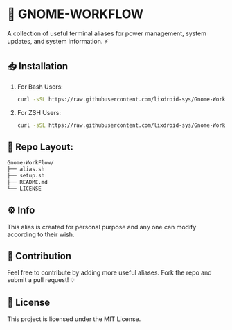 # 🚀 GNOME-WORKFLOW

A collection of useful terminal aliases for power management, system updates, and system information. ⚡

## 📥 Installation

1. For Bash Users:
   ```sh
   curl -sSL https://raw.githubusercontent.com/lixdroid-sys/Gnome-WorkFlow/main/alias.sh >> ~/.bashrc && source ~/.bashrc

   ```

2. For ZSH Users:
   ```sh
   curl -sSL https://raw.githubusercontent.com/lixdroid-sys/Gnome-WorkFlow/main/alias.sh >> ~/.zshrc && source ~/.zshrc

   ```

## 📁 Repo Layout: 
```sh
Gnome-WorkFlow/
├── alias.sh      
├── setup.sh              
├── README.md               
└── LICENSE                 
```
## ⚙️ Info
This alias is created for personal purpose and any one can modify according to their wish.

## 🤝 Contribution
Feel free to contribute by adding more useful aliases. Fork the repo and submit a pull request! 💡

## 📜 License
This project is licensed under the MIT License.
